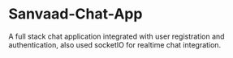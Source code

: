 # Sanvaad-Chat-App
A full stack chat application integrated with user registration and authentication, also used socketIO for realtime chat integration.
